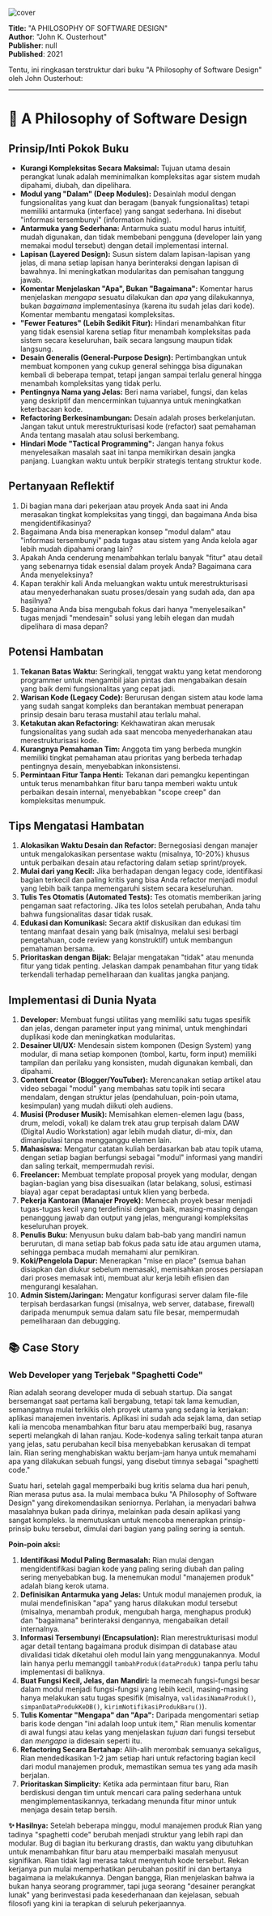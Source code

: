 
![cover](https://books.google.com/books/content?id=hkfEzgEACAAJ&printsec=frontcover&img=1&zoom=1&source=gbs_api)



**Title:** "A PHILOSOPHY OF SOFTWARE DESIGN"  
**Author**: "John K. Ousterhout"  
**Publisher**: null  
**Published**: 2021  

Tentu, ini ringkasan terstruktur dari buku "A Philosophy of Software Design" oleh John Ousterhout:

---

# 📖 A Philosophy of Software Design

## Prinsip/Inti Pokok Buku
- **Kurangi Kompleksitas Secara Maksimal:** Tujuan utama desain perangkat lunak adalah meminimalkan kompleksitas agar sistem mudah dipahami, diubah, dan dipelihara.
- **Modul yang "Dalam" (Deep Modules):** Desainlah modul dengan fungsionalitas yang kuat dan beragam (banyak fungsionalitas) tetapi memiliki antarmuka (interface) yang sangat sederhana. Ini disebut "informasi tersembunyi" (information hiding).
- **Antarmuka yang Sederhana:** Antarmuka suatu modul harus intuitif, mudah digunakan, dan tidak membebani pengguna (developer lain yang memakai modul tersebut) dengan detail implementasi internal.
- **Lapisan (Layered Design):** Susun sistem dalam lapisan-lapisan yang jelas, di mana setiap lapisan hanya berinteraksi dengan lapisan di bawahnya. Ini meningkatkan modularitas dan pemisahan tanggung jawab.
- **Komentar Menjelaskan "Apa", Bukan "Bagaimana":** Komentar harus menjelaskan *mengapa* sesuatu dilakukan dan *apa* yang dilakukannya, bukan *bagaimana* implementasinya (karena itu sudah jelas dari kode). Komentar membantu mengatasi kompleksitas.
- **"Fewer Features" (Lebih Sedikit Fitur):** Hindari menambahkan fitur yang tidak esensial karena setiap fitur menambah kompleksitas pada sistem secara keseluruhan, baik secara langsung maupun tidak langsung.
- **Desain Generalis (General-Purpose Design):** Pertimbangkan untuk membuat komponen yang cukup general sehingga bisa digunakan kembali di beberapa tempat, tetapi jangan sampai terlalu general hingga menambah kompleksitas yang tidak perlu.
- **Pentingnya Nama yang Jelas:** Beri nama variabel, fungsi, dan kelas yang deskriptif dan mencerminkan tujuannya untuk meningkatkan keterbacaan kode.
- **Refactoring Berkesinambungan:** Desain adalah proses berkelanjutan. Jangan takut untuk merestrukturisasi kode (refactor) saat pemahaman Anda tentang masalah atau solusi berkembang.
- **Hindari Mode "Tactical Programming":** Jangan hanya fokus menyelesaikan masalah saat ini tanpa memikirkan desain jangka panjang. Luangkan waktu untuk berpikir strategis tentang struktur kode.

## Pertanyaan Reflektif
1.  Di bagian mana dari pekerjaan atau proyek Anda saat ini Anda merasakan tingkat kompleksitas yang tinggi, dan bagaimana Anda bisa mengidentifikasinya?
2.  Bagaimana Anda bisa menerapkan konsep "modul dalam" atau "informasi tersembunyi" pada tugas atau sistem yang Anda kelola agar lebih mudah dipahami orang lain?
3.  Apakah Anda cenderung menambahkan terlalu banyak "fitur" atau detail yang sebenarnya tidak esensial dalam proyek Anda? Bagaimana cara Anda menyeleksinya?
4.  Kapan terakhir kali Anda meluangkan waktu untuk merestrukturisasi atau menyederhanakan suatu proses/desain yang sudah ada, dan apa hasilnya?
5.  Bagaimana Anda bisa mengubah fokus dari hanya "menyelesaikan" tugas menjadi "mendesain" solusi yang lebih elegan dan mudah dipelihara di masa depan?

## Potensi Hambatan
1.  **Tekanan Batas Waktu:** Seringkali, tenggat waktu yang ketat mendorong programmer untuk mengambil jalan pintas dan mengabaikan desain yang baik demi fungsionalitas yang cepat jadi.
2.  **Warisan Kode (Legacy Code):** Berurusan dengan sistem atau kode lama yang sudah sangat kompleks dan berantakan membuat penerapan prinsip desain baru terasa mustahil atau terlalu mahal.
3.  **Ketakutan akan Refactoring:** Kekhawatiran akan merusak fungsionalitas yang sudah ada saat mencoba menyederhanakan atau merestrukturisasi kode.
4.  **Kurangnya Pemahaman Tim:** Anggota tim yang berbeda mungkin memiliki tingkat pemahaman atau prioritas yang berbeda terhadap pentingnya desain, menyebabkan inkonsistensi.
5.  **Permintaan Fitur Tanpa Henti:** Tekanan dari pemangku kepentingan untuk terus menambahkan fitur baru tanpa memberi waktu untuk perbaikan desain internal, menyebabkan "scope creep" dan kompleksitas menumpuk.

## Tips Mengatasi Hambatan
1.  **Alokasikan Waktu Desain dan Refactor:** Bernegosiasi dengan manajer untuk mengalokasikan persentase waktu (misalnya, 10-20%) khusus untuk perbaikan desain atau refactoring dalam setiap sprint/proyek.
2.  **Mulai dari yang Kecil:** Jika berhadapan dengan legacy code, identifikasi bagian terkecil dan paling kritis yang bisa Anda refactor menjadi modul yang lebih baik tanpa memengaruhi sistem secara keseluruhan.
3.  **Tulis Tes Otomatis (Automated Tests):** Tes otomatis memberikan jaring pengaman saat refactoring. Jika tes lolos setelah perubahan, Anda tahu bahwa fungsionalitas dasar tidak rusak.
4.  **Edukasi dan Komunikasi:** Secara aktif diskusikan dan edukasi tim tentang manfaat desain yang baik (misalnya, melalui sesi berbagi pengetahuan, code review yang konstruktif) untuk membangun pemahaman bersama.
5.  **Prioritaskan dengan Bijak:** Belajar mengatakan "tidak" atau menunda fitur yang tidak penting. Jelaskan dampak penambahan fitur yang tidak terkendali terhadap pemeliharaan dan kualitas jangka panjang.

## Implementasi di Dunia Nyata
1.  **Developer:** Membuat fungsi utilitas yang memiliki satu tugas spesifik dan jelas, dengan parameter input yang minimal, untuk menghindari duplikasi kode dan meningkatkan modularitas.
2.  **Desainer UI/UX:** Mendesain sistem komponen (Design System) yang modular, di mana setiap komponen (tombol, kartu, form input) memiliki tampilan dan perilaku yang konsisten, mudah digunakan kembali, dan dipahami.
3.  **Content Creator (Blogger/YouTuber):** Merencanakan setiap artikel atau video sebagai "modul" yang membahas satu topik inti secara mendalam, dengan struktur jelas (pendahuluan, poin-poin utama, kesimpulan) yang mudah diikuti oleh audiens.
4.  **Musisi (Produser Musik):** Memisahkan elemen-elemen lagu (bass, drum, melodi, vokal) ke dalam trek atau grup terpisah dalam DAW (Digital Audio Workstation) agar lebih mudah diatur, di-mix, dan dimanipulasi tanpa mengganggu elemen lain.
5.  **Mahasiswa:** Mengatur catatan kuliah berdasarkan bab atau topik utama, dengan setiap bagian berfungsi sebagai "modul" informasi yang mandiri dan saling terkait, mempermudah revisi.
6.  **Freelancer:** Membuat template proposal proyek yang modular, dengan bagian-bagian yang bisa disesuaikan (latar belakang, solusi, estimasi biaya) agar cepat beradaptasi untuk klien yang berbeda.
7.  **Pekerja Kantoran (Manajer Proyek):** Memecah proyek besar menjadi tugas-tugas kecil yang terdefinisi dengan baik, masing-masing dengan penanggung jawab dan output yang jelas, mengurangi kompleksitas keseluruhan proyek.
8.  **Penulis Buku:** Menyusun buku dalam bab-bab yang mandiri namun berurutan, di mana setiap bab fokus pada satu ide atau argumen utama, sehingga pembaca mudah memahami alur pemikiran.
9.  **Koki/Pengelola Dapur:** Menerapkan "mise en place" (semua bahan disiapkan dan diukur sebelum memasak), memisahkan proses persiapan dari proses memasak inti, membuat alur kerja lebih efisien dan mengurangi kesalahan.
10. **Admin Sistem/Jaringan:** Mengatur konfigurasi server dalam file-file terpisah berdasarkan fungsi (misalnya, web server, database, firewall) daripada menumpuk semua dalam satu file besar, mempermudah pemeliharaan dan debugging.

## 📚 Case Story

### Web Developer yang Terjebak "Spaghetti Code"

Rian adalah seorang developer muda di sebuah startup. Dia sangat bersemangat saat pertama kali bergabung, tetapi tak lama kemudian, semangatnya mulai terkikis oleh proyek utama yang sedang ia kerjakan: aplikasi manajemen inventaris. Aplikasi ini sudah ada sejak lama, dan setiap kali ia mencoba menambahkan fitur baru atau memperbaiki bug, rasanya seperti melangkah di lahan ranjau. Kode-kodenya saling terkait tanpa aturan yang jelas, satu perubahan kecil bisa menyebabkan kerusakan di tempat lain. Rian sering menghabiskan waktu berjam-jam hanya untuk memahami apa yang dilakukan sebuah fungsi, yang disebut timnya sebagai "spaghetti code."

Suatu hari, setelah gagal memperbaiki bug kritis selama dua hari penuh, Rian merasa putus asa. Ia mulai membaca buku "A Philosophy of Software Design" yang direkomendasikan seniornya. Perlahan, ia menyadari bahwa masalahnya bukan pada dirinya, melainkan pada desain aplikasi yang sangat kompleks. Ia memutuskan untuk mencoba menerapkan prinsip-prinsip buku tersebut, dimulai dari bagian yang paling sering ia sentuh.

**Poin-poin aksi:**
1.  **Identifikasi Modul Paling Bermasalah:** Rian mulai dengan mengidentifikasi bagian kode yang paling sering diubah dan paling sering menyebabkan bug. Ia menemukan modul "manajemen produk" adalah biang kerok utama.
2.  **Definisikan Antarmuka yang Jelas:** Untuk modul manajemen produk, ia mulai mendefinisikan "apa" yang harus dilakukan modul tersebut (misalnya, menambah produk, mengubah harga, menghapus produk) dan "bagaimana" berinteraksi dengannya, mengabaikan detail internalnya.
3.  **Informasi Tersembunyi (Encapsulation):** Rian merestrukturisasi modul agar detail tentang bagaimana produk disimpan di database atau divalidasi tidak diketahui oleh modul lain yang menggunakannya. Modul lain hanya perlu memanggil `tambahProduk(dataProduk)` tanpa perlu tahu implementasi di baliknya.
4.  **Buat Fungsi Kecil, Jelas, dan Mandiri:** Ia memecah fungsi-fungsi besar dalam modul menjadi fungsi-fungsi yang lebih kecil, masing-masing hanya melakukan satu tugas spesifik (misalnya, `validasiNamaProduk()`, `simpanDataProdukKeDB()`, `kirimNotifikasiProdukBaru()`).
5.  **Tulis Komentar "Mengapa" dan "Apa":** Daripada mengomentari setiap baris kode dengan "ini adalah loop untuk item," Rian menulis komentar di awal fungsi atau kelas yang menjelaskan *tujuan* dari fungsi tersebut dan *mengapa* ia didesain seperti itu.
6.  **Refactoring Secara Bertahap:** Alih-alih merombak semuanya sekaligus, Rian mendedikasikan 1-2 jam setiap hari untuk refactoring bagian kecil dari modul manajemen produk, memastikan semua tes yang ada masih berjalan.
7.  **Prioritaskan Simplicity:** Ketika ada permintaan fitur baru, Rian berdiskusi dengan tim untuk mencari cara paling sederhana untuk mengimplementasikannya, terkadang menunda fitur minor untuk menjaga desain tetap bersih.

**✨ Hasilnya:**
Setelah beberapa minggu, modul manajemen produk Rian yang tadinya "spaghetti code" berubah menjadi struktur yang lebih rapi dan modular. Bug di bagian itu berkurang drastis, dan waktu yang dibutuhkan untuk menambahkan fitur baru atau memperbaiki masalah menyusut signifikan. Rian tidak lagi merasa takut menyentuh kode tersebut. Rekan kerjanya pun mulai memperhatikan perubahan positif ini dan bertanya bagaimana ia melakukannya. Dengan bangga, Rian menjelaskan bahwa ia bukan hanya seorang programmer, tapi juga seorang "desainer perangkat lunak" yang berinvestasi pada kesederhanaan dan kejelasan, sebuah filosofi yang kini ia terapkan di seluruh pekerjaannya.
